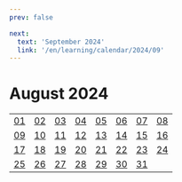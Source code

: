 ```yaml
---
prev: false

next:
  text: 'September 2024'
  link: '/en/learning/calendar/2024/09'
---
```

# August 2024

<table class="calendar">
	<tr>
		<td><a href=/en/learning/prob/2024/08/01>01</a><br><Badge type="warning" text="Play"/></td>
		<td><a href=/en/learning/prob/2024/08/02>02</a><br><Badge type="warning" text="Play"/></td>
		<td><a href=/en/learning/prob/2024/08/03>03</a><br><Badge type="warning" text="Play"/></td>
		<td><a href=/en/learning/prob/2024/08/04>04</a><br><Badge type="danger" text="Bid"/></td>
        <td><a href=/en/learning/prob/2024/08/05>05</a><br><Badge type="warning" text="Play"/></td>
		<td><a href=/en/learning/prob/2024/08/06>06</a><br><Badge type="tip" text="Def"/></td>
		<td><a href=/en/learning/prob/2024/08/07>07</a><br><Badge type="danger" text="Bid"/></td>
		<td><a href=/en/learning/prob/2024/08/08>08</a><br><Badge type="warning" text="Play"/></td>
	</tr>
	<tr>
		<td><a href=/en/learning/prob/2024/08/09>09</a><br><Badge type="warning" text="Play"/></td>
		<td><a href=/en/learning/prob/2024/08/10>10</a><br><Badge type="warning" text="Play"/></td>
		<td><a href=/en/learning/prob/2024/08/11>11</a><br><Badge type="danger" text="Bid"/></td>
		<td><a href=/en/learning/prob/2024/08/12>12</a><br><Badge type="warning" text="Play"/></td>
        <td><a href=/en/learning/prob/2024/08/13>13</a><br><Badge type="tip" text="Def"/></td>
		<td><a href=/en/learning/prob/2024/08/14>14</a><br><Badge type="danger" text="Bid"/></td>
		<td><a href=/en/learning/prob/2024/08/15>15</a><br><Badge type="warning" text="Play"/></td>
		<td><a href=/en/learning/prob/2024/08/16>16</a><br><Badge type="warning" text="Play"/></td>
	</tr>
	<tr>
		<td><a href=/en/learning/prob/2024/08/17>17</a><br><Badge type="tip" text="Def"/></td>
		<td><a href=/en/learning/prob/2024/08/18>18</a><br><Badge type="danger" text="Bid"/></td>
		<td><a href=/en/learning/prob/2024/08/19>19</a><br><Badge type="warning" text="Play"/></td>
        <td><a href=/en/learning/prob/2024/08/20>20</a><br><Badge type="tip" text="Def"/></td>
		<td><a href=/en/learning/prob/2024/08/21>21</a><br><Badge type="danger" text="Bid"/></td>
		<td><a href=/en/learning/prob/2024/08/22>22</a><br><Badge type="warning" text="Play"/></td>
		<td><a href=/en/learning/prob/2024/08/23>23</a><br><Badge type="warning" text="Play"/></td>
		<td><a href=/en/learning/prob/2024/08/24>24</a><br><Badge type="warning" text="Play"/></td>
	</tr>
    <tr>
        <td><a href=/en/learning/prob/2024/08/25>25</a><br><Badge type="danger" text="Bid"/></td>
		<td><a href=/en/learning/prob/2024/08/26>26</a><br><Badge type="warning" text="Play"/></td>
		<td><a href=/en/learning/prob/2024/08/27>27</a><br><Badge type="tip" text="Def"/></td>
		<td><a href=/en/learning/prob/2024/08/28>28</a><br><Badge type="danger" text="Bid"/></td>
		<td><a href=/en/learning/prob/2024/08/29>29</a><br><Badge type="tip" text="Def"/></td>
		<td><a href=/en/learning/prob/2024/08/30>30</a><br><Badge type="warning" text="Play"/></td>
		<td><a href=/en/learning/prob/2024/08/31>31</a><br><Badge type="warning" text="Play"/></td>
		<td></td>
	</tr>
</table>

<Badge type="info" text="&uarr; Learning"/> [<Badge type="tip" text="Practice ->"/>](/en/practice/calendar/2024/08)